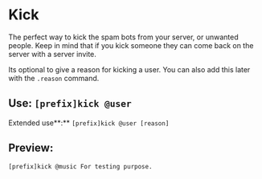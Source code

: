 # Kick

The perfect way to kick the spam bots from your server, or unwanted people. Keep in mind that if you kick someone they can come back on the server with a server invite.

Its optional to give a reason for kicking a user. You can also add this later with the `.reason` command.

## Use: `[prefix]kick @user`

Extended use**:** `[prefix]kick @user [reason]`

## Preview:

`[prefix]kick @music For testing purpose.`

